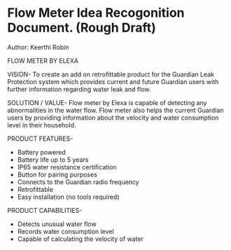 <!-- TITLE: Flow Meter -->
<!-- SUBTITLE: A quick summary of Flow Meter -->

# Flow Meter Idea Recogonition Document. (Rough Draft) 
Author: Keerthi Robin

FLOW METER BY ELEXA


VISION-
To create an add on retrofittable product for the Guardian Leak Protection system which provides current and future Guardian users with further information regarding water leak and flow. 

SOLUTION / VALUE-
Flow meter by Elexa is capable of detecting any abnormalities in the water flow. Flow meter also helps the current Guardian users by providing information about the velocity and water consumption level in their household.

PRODUCT FEATURES-
* Battery powered
* Battery life up to 5 years
* IP65 water resistance certification
* Button for pairing purposes
* Connects to the Guardian radio frequency
* Retrofittable
* Easy installation (no tools required)

PRODUCT CAPABILITIES-
* Detects unusual water flow 
* Records water consumption level
* Capable of calculating the velocity of water
